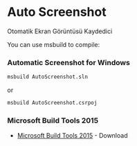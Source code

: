 # Auto Screenshot
Otomatik Ekran Görüntüsü Kaydedici

You can use msbuild to compile:

### Automatic Screenshot for Windows

```cmd
msbuild AutoScreenshot.sln
```

or

```cmd
msbuild AutoScreenshot.csrpoj
```

### Microsoft Build Tools 2015

- [Microsoft Build Tools 2015](https://www.microsoft.com/en-us/download/details.aspx?id=48159) - Download
